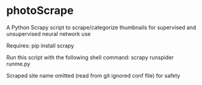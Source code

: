 # photoScrape
A Python Scrapy script to scrape/categorize thumbnails for supervised and unsupervised neural network use

Requires:
pip install scrapy

Run this script with the following shell command:
scrapy runspider runme.py

Scraped site name omitted (read from git ignored conf file) for safety
